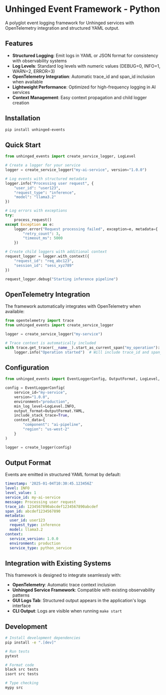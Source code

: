# Unhinged Event Framework - Python

A polyglot event logging framework for Unhinged services with OpenTelemetry integration and structured YAML output.

## Features

- **Structured Logging**: Emit logs in YAML or JSON format for consistency with observability systems
- **Log Levels**: Standard log levels with numeric values (DEBUG=0, INFO=1, WARN=2, ERROR=3)
- **OpenTelemetry Integration**: Automatic trace_id and span_id inclusion when available
- **Lightweight Performance**: Optimized for high-frequency logging in AI services
- **Context Management**: Easy context propagation and child logger creation

## Installation

```bash
pip install unhinged-events
```

## Quick Start

```python
from unhinged_events import create_service_logger, LogLevel

# Create a logger for your service
logger = create_service_logger("my-ai-service", version="1.0.0")

# Log events with structured metadata
logger.info("Processing user request", {
    "user_id": "user123",
    "request_type": "inference",
    "model": "llama3.2"
})

# Log errors with exceptions
try:
    process_request()
except Exception as e:
    logger.error("Request processing failed", exception=e, metadata={
        "retry_count": 3,
        "timeout_ms": 5000
    })

# Create child loggers with additional context
request_logger = logger.with_context({
    "request_id": "req_abc123",
    "session_id": "sess_xyz789"
})

request_logger.debug("Starting inference pipeline")
```

## OpenTelemetry Integration

The framework automatically integrates with OpenTelemetry when available:

```python
from opentelemetry import trace
from unhinged_events import create_service_logger

logger = create_service_logger("my-service")

# Trace context is automatically included
with trace.get_tracer(__name__).start_as_current_span("my_operation"):
    logger.info("Operation started")  # Will include trace_id and span_id
```

## Configuration

```python
from unhinged_events import EventLoggerConfig, OutputFormat, LogLevel, create_logger

config = EventLoggerConfig(
    service_id="my-service",
    version="1.0.0",
    environment="production",
    min_log_level=LogLevel.INFO,
    output_format=OutputFormat.YAML,
    include_stack_trace=True,
    context_data={
        "component": "ai-pipeline",
        "region": "us-west-2"
    }
)

logger = create_logger(config)
```

## Output Format

Events are emitted in structured YAML format by default:

```yaml
timestamp: '2025-01-04T10:30:45.123456Z'
level: INFO
level_value: 1
service_id: my-ai-service
message: Processing user request
trace_id: 1234567890abcdef1234567890abcdef
span_id: abcdef1234567890
metadata:
  user_id: user123
  request_type: inference
  model: llama3.2
context:
  service_version: 1.0.0
  environment: production
  service_type: python_service
```

## Integration with Existing Systems

This framework is designed to integrate seamlessly with:

- **OpenTelemetry**: Automatic trace context inclusion
- **Unhinged Service Framework**: Compatible with existing observability patterns
- **GUI Logs Tab**: Structured output appears in the application's logs interface
- **CLI Output**: Logs are visible when running `make start`

## Development

```bash
# Install development dependencies
pip install -e ".[dev]"

# Run tests
pytest

# Format code
black src tests
isort src tests

# Type checking
mypy src
```
